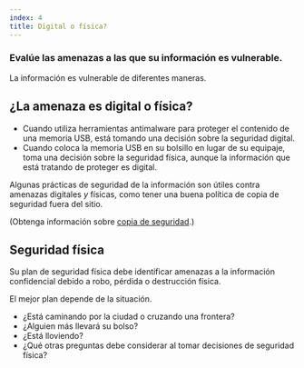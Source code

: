 ```yaml
---
index: 4
title: Digital o física?
---
```

### Evalúe las amenazas a las que su información es vulnerable.

La información es vulnerable de diferentes maneras.

## ¿La amenaza es digital o física?

* Cuando utiliza herramientas antimalware para proteger el contenido de una memoria USB, está tomando una decisión sobre la seguridad digital.
* Cuando coloca la memoria USB en su bolsillo en lugar de su equipaje, toma una decisión sobre la seguridad física, aunque la información que está tratando de proteger es digital.

Algunas prácticas de seguridad de la información son útiles contra amenazas digitales *y* físicas, como tener una buena política de copia de seguridad fuera del sitio.

(Obtenga información sobre [copia de seguridad](umbrella://information/backing-up).)

## Seguridad física

Su plan de seguridad física debe identificar amenazas a la información confidencial debido a robo, pérdida o destrucción física.

El mejor plan depende de la situación.

* ¿Está caminando por la ciudad o cruzando una frontera?
* ¿Alguien más llevará su bolso?
* ¿Está lloviendo?
* ¿Qué otras preguntas debe considerar al tomar decisiones de seguridad física?